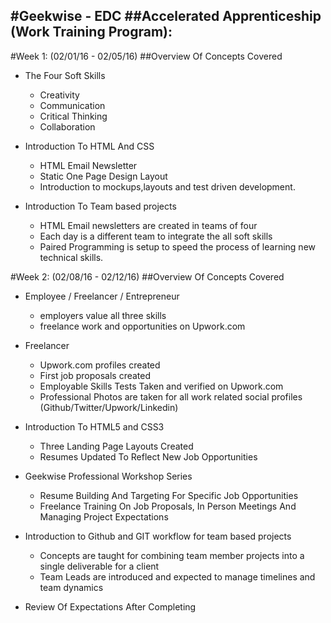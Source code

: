 #Geekwise - EDC
##Accelerated Apprenticeship (Work Training Program): 
---
#Week 1: (02/01/16 - 02/05/16)
##Overview Of Concepts Covered

 - The Four Soft Skills
	- Creativity
	- Communication
	- Critical Thinking
	- Collaboration

 - Introduction To HTML And CSS
	- HTML Email Newsletter
	- Static One Page Design Layout
	- Introduction to mockups,layouts and test driven development.

 - Introduction To Team based projects
    - HTML Email newsletters are created in teams of four
    - Each day is a different team to integrate the all soft skills
    - Paired Programming is setup to speed the process of learning new technical skills.
    
#Week 2: (02/08/16 - 02/12/16)
##Overview Of Concepts Covered

 - Employee / Freelancer / Entrepreneur
	 - employers value all three skills
	 - freelance work and opportunities on Upwork.com

 - Freelancer
    - Upwork.com profiles created
    - First job proposals created
    - Employable Skills Tests Taken and verified on Upwork.com
    - Professional Photos are taken for all work related social profiles (Github/Twitter/Upwork/Linkedin)

 - Introduction To HTML5 and CSS3
	- Three Landing Page Layouts Created
	- Resumes Updated To Reflect New Job Opportunities

- Geekwise Professional Workshop Series
	- Resume Building And Targeting For Specific Job Opportunities
	- Freelance Training On Job Proposals, In Person Meetings And Managing Project Expectations

 - Introduction to Github and GIT workflow for team based projects
    - Concepts are taught for combining team member projects into a single deliverable for a client
    - Team Leads are introduced and expected to manage timelines and team dynamics
 
 - Review Of Expectations After Completing 
    
